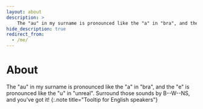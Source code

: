 ```yaml
---
layout: about
description: >
    The "au" in my surname is pronounced like the "a" in "bra", and the "e" is pronounced like the "u" in "unreal". Surround those sounds by B--W--NS, and you've got it!
hide_description: true
redirect_from:
  - /me/
---
```


# About

<!--author-->

The "au" in my surname is pronounced like the "a" in "bra", and the "e" is pronounced like the "u" in "unreal". Surround those sounds by B--W--NS, and you've got it!
{:.note title="Tooltip for English speakers"}